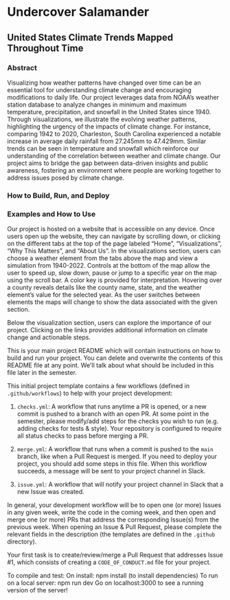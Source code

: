 # Undercover Salamander
## United States Climate Trends Mapped Throughout Time

### Abstract
Visualizing how weather patterns have changed over time can be an essential tool for understanding climate change and encouraging modifications to daily life. Our project leverages  data from NOAA’s weather station database to analyze changes in minimum and maximum temperature, precipitation, and snowfall in the United States since 1940. Through visualizations, we illustrate the evolving weather patterns, highlighting the urgency of the impacts of climate change. For instance, comparing 1942 to 2020, Charleston, South Carolina experienced a notable increase in average daily rainfall from 27.245mm to 47.429mm. Similar trends can be seen in temperature and snowfall which reinforce our understanding of the correlation between weather and climate change. Our project aims to bridge the gap between data-driven insights and public awareness, fostering an environment where people are working together to address issues posed by climate change.

### How to Build, Run, and Deploy


### Examples and How to Use

Our project is hosted on a website that is accessible on any device. Once users open up the website, they can navigate by scrolling down, or clicking on the different tabs at the top of the page labeled “Home”, “Visualizations”, “Why This Matters”, and  “About Us”. In the visualizations section, users can choose a weather element from the tabs above the map and view a simulation from 1940-2022. Controls at the bottom of the map allow the user to speed up, slow down, pause or jump to a specific year on the map using the scroll bar. A color key is provided for interpretation. Hovering over a county reveals details like the county name, state, and the weather element’s value for the selected year. As the user switches between elements the maps will change to show the data associated with the given section.

Below the visualization section, users can explore the importance of our project. Clicking on the links provides additional information on climate change and actionable steps.  


This is your main project README which will contain instructions on how to build and run your project. You can delete and overwrite the contents of this README file at any point. We'll talk about what should be included in this file later in the semester.

This initial project template contains a few workflows (defined in `.github/workflows`) to help with your project development:

1. `checks.yml`: A workflow that runs anytime a PR is opened, or a new commit is pushed to a branch with an open PR. At some point in the semester, please modify/add steps for the checks you wish to run (e.g. adding checks for tests & style). Your repository is configured to require all status checks to pass before merging a PR.

2. `merge.yml`: A workflow that runs when a commit is pushed to the `main` branch, like when a Pull Request is merged. If you need to deploy your project, you should add some steps in this file. When this workflow succeeds, a message will be sent to your project channel in Slack.

3. `issue.yml`: A workflow that will notify your project channel in Slack that a new Issue was created.

In general, your development workflow will be to open one (or more) Issues in any given week, write the code in the coming week, and then open and merge one (or more) PRs that address the corresponding Issue(s) from the previous week. When opening an Issue & Pull Request, please complete the relevant fields in the description (the templates are defined in the `.github` directory).

Your first task is to create/review/merge a Pull Request that addresses Issue #1, which consists of creating a `CODE_OF_CONDUCT.md` file for your project.

To compile and test:
On install: npm install (to install dependencies)
To run on a local server: npm run dev
Go on localhost:3000 to see a running version of the server!
